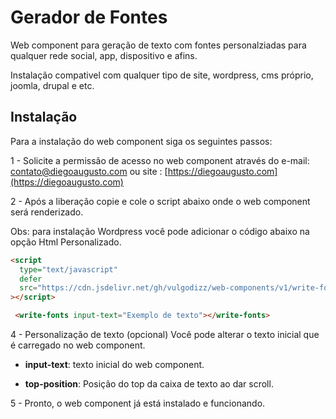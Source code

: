 # Gerador de Fontes

Web component para geração de texto com fontes personalziadas para qualquer rede social, app, dispositivo e afins.

Instalação compativel com qualquer tipo de site, wordpress, cms próprio, joomla, drupal e etc.

## Instalação

Para a instalação do web component siga os seguintes passos:

1 - Solicite a permissão de acesso no web component através do e-mail: contato@diegoaugusto.com ou site : [https://diegoaugusto.com](https://diegoaugusto.com)

2 - Após a liberação copie e cole o script abaixo onde o web component será renderizado.

Obs: para instalação Wordpress você pode adicionar o código abaixo na opção Html Personalizado.

```html
<script
  type="text/javascript"
  defer
  src="https://cdn.jsdelivr.net/gh/vulgodizz/web-components/v1/write-fonts/lazy.8.min.js"
></script>

 <write-fonts input-text="Exemplo de texto"></write-fonts>
```

4 - Personalização de texto (opcional)
Você pode alterar o texto inicial que é carregado no web component.

-   **input-text**: texto inicial do web component.

-   **top-position**: Posição do top da caixa de texto ao dar scroll.

5 - Pronto, o web component já está instalado e funcionando.
